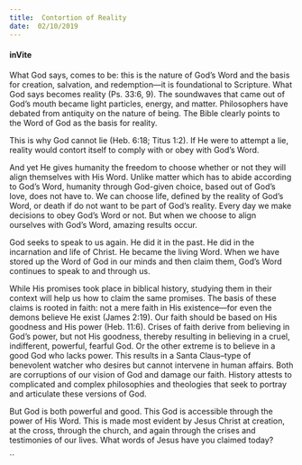 ```yaml
---
title:  Contortion of Reality
date:  02/10/2019
---
```


#### inVite

What God says, comes to be: this is the nature of God’s Word and the basis for creation, salvation, and redemption—it is foundational to Scripture. What God says becomes reality (Ps. 33:6, 9). The soundwaves that came out of God’s mouth became light particles, energy, and matter. Philosophers have debated from antiquity on the nature of being. The Bible clearly points to the Word of God as the basis for reality.

This is why God cannot lie (Heb. 6:18; Titus 1:2). If He were to attempt a lie, reality would contort itself to comply with or obey with God’s Word.

And yet He gives humanity the freedom to choose whether or not they will align themselves with His Word. Unlike matter which has to abide according to God’s Word, humanity through God-given choice, based out of God’s love, does not have to. We can choose life, defined by the reality of God’s Word, or death if do not want to be part of God’s reality. Every day we make decisions to obey God’s Word or not. But when we choose to align ourselves with God’s Word, amazing results occur.

God seeks to speak to us again. He did it in the past. He did in the incarnation and life of Christ. He became the living Word. When we have stored up the Word of God in our minds and then claim them, God’s Word continues to speak to and through us.

While His promises took place in biblical history, studying them in their context will help us how to claim the same promises. The basis of these claims is rooted in faith: not a mere faith in His existence—for even the demons believe He exist (James 2:19). Our faith should be based on His goodness and His power (Heb. 11:6). Crises of faith derive from believing in God’s power, but not His goodness, thereby resulting in believing in a cruel, indifferent, powerful, fearful God. Or the other extreme is to believe in a good God who lacks power. This results in a Santa Claus–type of benevolent watcher who desires but cannot intervene in human affairs. Both are corruptions of our vision of God and damage our faith. History attests to complicated and complex philosophies and theologies that seek to portray and articulate these versions of God.

But God is both powerful and good. This God is accessible through the power of His Word. This is made most evident by Jesus Christ at creation, at the cross, through the church, and again through the crises and testimonies of our lives. What words of Jesus have you claimed today?

``